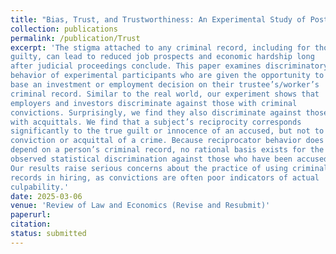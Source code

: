 ```yaml
---
title: "Bias, Trust, and Trustworthiness: An Experimental Study of Post Justice System Outcomes"
collection: publications
permalink: /publication/Trust
excerpt: 'The stigma attached to any criminal record, including for those found not
guilty, can lead to reduced job prospects and economic hardship long
after judicial proceedings conclude. This paper examines discriminatory
behavior of experimental participants who are given the opportunity to
base an investment or employment decision on their trustee’s/worker’s
criminal record. Similar to the real world, our experiment shows that
employers and investors discriminate against those with criminal
convictions. Surprisingly, we find they also discriminate against those
with acquittals. We find that a subject’s reciprocity corresponds
significantly to the true guilt or innocence of an accused, but not to
conviction or acquittal of a crime. Because reciprocator behavior does not
depend on a person’s criminal record, no rational basis exists for the
observed statistical discrimination against those who have been accused.
Our results raise serious concerns about the practice of using criminal
records in hiring, as convictions are often poor indicators of actual
culpability.'
date: 2025-03-06
venue: 'Review of Law and Economics (Revise and Resubmit)'
paperurl:
citation: 
status: submitted
---
```

